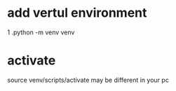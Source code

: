 # add vertul environment
1 .python -m venv venv 
# activate 
source venv/scripts/activate  may be different in your pc
